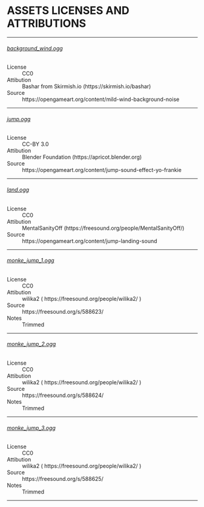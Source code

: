 # ASSETS LICENSES AND ATTRIBUTIONS

---

###### [background_wind.ogg](/src/main/resources/Sounds/Ambient/background_wind.ogg)

<dl>
  <dt>License</dt>
  <dd>CC0</dd>
  <dt>Attibution</dt>
  <dd>Bashar from Skirmish.io (https://skirmish.io/bashar)</dd>
  <dt>Source</dt>
  <dd>https://opengameart.org/content/mild-wind-background-noise</dd>
</dl>

---

###### [jump.ogg](/src/main/resources/Sounds/Effects/jump.ogg)

<dl>
  <dt>License</dt>
  <dd>CC-BY 3.0</dd>
  <dt>Attibution</dt>
  <dd>Blender Foundation (https://apricot.blender.org)</dd>
  <dt>Source</dt>
  <dd>https://opengameart.org/content/jump-sound-effect-yo-frankie</dd>
</dl>

---

###### [land.ogg](/src/main/resources/Sounds/Effects/land.ogg)

<dl>
  <dt>License</dt>
  <dd>CC0</dd>
  <dt>Attibution</dt>
  <dd>MentalSanityOff (https://freesound.org/people/MentalSanityOff/)</dd>
  <dt>Source</dt>
  <dd>https://opengameart.org/content/jump-landing-sound</dd>
</dl>

---

###### [monke_jump_1.ogg](/src/main/resources/Sounds/Effects/monke_jump_1.ogg)

<dl>
  <dt>License</dt>
  <dd>CC0</dd>
  <dt>Attibution</dt>
  <dd>wilika2 ( https://freesound.org/people/wilika2/ )</dd>
  <dt>Source</dt>
  <dd>https://freesound.org/s/588623/</dd>
  <dt>Notes</dt>
  <dd>Trimmed</dd>
</dl>

---

###### [monke_jump_2.ogg](/src/main/resources/Sounds/Effects/monke_jump_2.ogg)

<dl>
  <dt>License</dt>
  <dd>CC0</dd>
  <dt>Attibution</dt>
  <dd>wilika2 ( https://freesound.org/people/wilika2/ )</dd>
  <dt>Source</dt>
  <dd>https://freesound.org/s/588624/</dd>
  <dt>Notes</dt>
  <dd>Trimmed</dd>
</dl>

---

###### [monke_jump_3.ogg](/src/main/resources/Sounds/Effects/monke_jump_3.ogg)

<dl>
  <dt>License</dt>
  <dd>CC0</dd>
  <dt>Attibution</dt>
  <dd>wilika2 ( https://freesound.org/people/wilika2/ )</dd>
  <dt>Source</dt>
  <dd>https://freesound.org/s/588625/</dd>
  <dt>Notes</dt>
  <dd>Trimmed</dd>
</dl>

---